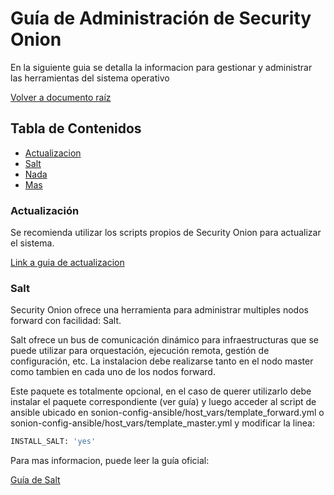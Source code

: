 # Guía de Administración de Security Onion

En la siguiente guia se detalla la informacion para gestionar y administrar las herramientas del sistema operativo

[Volver a documento raíz](https://gitlab.unc.edu.ar/csirt/csirt-docs/tree/master#csirt-docs)

## Tabla de Contenidos

* [Actualizacion](#actualización)
* [Salt](#salt)
* [Nada](#actualización)
* [Mas](#actualización)

### Actualización

Se recomienda utilizar los scripts propios de Security Onion para actualizar el sistema.

[Link a guia de actualizacion](https://securityonion.readthedocs.io/en/latest/upgrade.html)


### Salt

Security Onion ofrece una herramienta para administrar multiples nodos forward con facilidad: Salt.

Salt ofrece un bus de comunicación dinámico para infraestructuras que se puede utilizar para orquestación, ejecución remota, gestión de configuración, etc.
La instalacion debe realizarse tanto en el nodo master como tambien en cada uno de los nodos forward.

Este paquete es totalmente opcional, en el caso de querer utilizarlo debe instalar el paquete correspondiente (ver guía) y luego acceder al script de ansible ubicado en sonion-config-ansible/host_vars/template_forward.yml o sonion-config-ansible/host_vars/template_master.yml y modificar la linea:

```bash
INSTALL_SALT: 'yes'
```

Para mas informacion, puede leer la guía oficial:

[Guía de Salt](https://securityonion.readthedocs.io/en/latest/salt.html)

